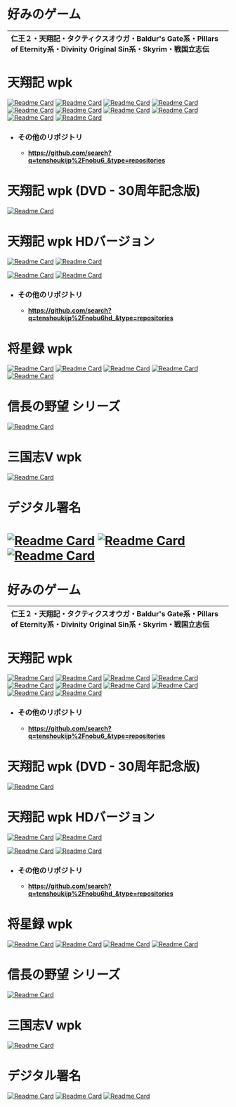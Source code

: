 # 好みのゲーム

|仁王２・天翔記・タクティクスオウガ・Baldur's Gate系・Pillars of Eternity系・Divinity Original Sin系・Skyrim・戦国立志伝|
|:---|


# 天翔記 wpk

[![Readme Card](https://github-readme-stats-sigma-five.vercel.app/api/pin/?username=tenshoukijp&repo=nobu6_mod_tsmod)](https://github.com/tenshoukijp/nobu6_mod_tsmod) [![Readme Card](https://github-readme-stats-sigma-five.vercel.app/api/pin/?username=tenshoukijp&repo=nobu6_mod_scenariomod)](https://github.com/tenshoukijp/nobu6_mod_scenariomod)
 [![Readme Card](https://github-readme-stats-sigma-five.vercel.app/api/pin/?username=tenshoukijp&repo=nobu6_mod_pluginmod)](https://github.com/tenshoukijp/nobu6_mod_pluginmod) 
[![Readme Card](https://github-readme-stats-sigma-five.vercel.app/api/pin/?username=tenshoukijp&repo=nobu6_mod_moddebugger)](https://github.com/tenshoukijp/nobu6_mod_face) 
 [![Readme Card](https://github-readme-stats-sigma-five.vercel.app/api/pin/?username=tenshoukijp&repo=nobu6_mod_memoryeditormod)](https://github.com/tenshoukijp/nobu6_mod_memoryeditormod) [![Readme Card](https://github-readme-stats-sigma-five.vercel.app/api/pin/?username=tenshoukijp&repo=nobu6_mod_face)](https://github.com/tenshoukijp/nobu6_mod_moddebugger) 
[![Readme Card](https://github-readme-stats-sigma-five.vercel.app/api/pin/?username=tenshoukijp&repo=nobu6_mod_mapdataobgkmod  )](https://github.com/tenshoukijp/nobu6_mod_mapdataobgkmod ) [![Readme Card](https://github-readme-stats-sigma-five.vercel.app/api/pin/?username=tenshoukijp&repo=nobu6_mod_mapdatahdmod )](https://github.com/tenshoukijp/nobu6_mod_mapdatahdmod )
[![Readme Card](https://github-readme-stats-sigma-five.vercel.app/api/pin/?username=tenshoukijp&repo=nobu6_tool_savedataeditor )](https://github.com/tenshoukijp/nobu6_tool_savedataeditor ) [![Readme Card](https://github-readme-stats-sigma-five.vercel.app/api/pin/?username=tenshoukijp&repo=nobu6_tool_hexmap_editor )](https://github.com/tenshoukijp/nobu6_tool_hexmap_editor )

- ### その他のリポジトリ
  - **https://github.com/search?q=tenshoukijp%2Fnobu6_&type=repositories**

# 天翔記 wpk (DVD - 30周年記念版)

 [![Readme Card](https://github-readme-stats-sigma-five.vercel.app/api/pin/?username=tenshoukijp&repo=nobu6dvd_mod_goldenpatchupdater )](https://github.com/tenshoukijp/nobu6dvd_mod_goldenpatchupdater )

# 天翔記 wpk HDバージョン

 [![Readme Card](https://github-readme-stats-sigma-five.vercel.app/api/pin/?username=tenshoukijp&repo=nobu6hd_mod_hd_version_sdk )](https://github.com/tenshoukijp/nobu6hd_mod_hd_version_sdk )  [![Readme Card](https://github-readme-stats-sigma-five.vercel.app/api/pin/?username=tenshoukijp&repo=nobu6hd_mod_user_version_sdk )](https://github.com/tenshoukijp/nobu6hd_mod_user_version_sdk )
 
 [![Readme Card](https://github-readme-stats-sigma-five.vercel.app/api/pin/?username=tenshoukijp&line_height=2&repo=nobu6hd_mod_hd_moddebugger )](https://github.com/tenshoukijp/nobu6hd_mod_hd_moddebugger )  [![Readme Card](https://github-readme-stats-sigma-five.vercel.app/api/pin/?username=tenshoukijp&repo=nobu6hd_mod_retsudeneditor )](https://github.com/tenshoukijp/nobu6hd_mod_retsudeneditor )

- ### その他のリポジトリ
  - **https://github.com/search?q=tenshoukijp%2Fnobu6hd_&type=repositories**

# 将星録 wpk

 [![Readme Card](https://github-readme-stats-sigma-five.vercel.app/api/pin/?username=tenshoukijp&repo=nobu7_data_face )](https://github.com/tenshoukijp/nobu7_data_face )  [![Readme Card](https://github-readme-stats-sigma-five.vercel.app/api/pin/?username=tenshoukijp&repo=nobu7_data_kahou )](https://github.com/tenshoukijp/nobu7_data_kahou )
 [![Readme Card](https://github-readme-stats-sigma-five.vercel.app/api/pin/?username=tenshoukijp&repo=nobu7_tool_retsuden_editor )](https://github.com/tenshoukijp/nobu7_tool_retsuden_editor )  [![Readme Card](https://github-readme-stats-sigma-five.vercel.app/api/pin/?username=tenshoukijp&repo=nobu7_data_bushoudatalist )](https://github.com/tenshoukijp/nobu7_data_bushoudatalist )
[![Readme Card](https://github-readme-stats-sigma-five.vercel.app/api/pin/?username=tenshoukijp&repo=nobu7_mod_bgm_noplay_issue  )](https://github.com/tenshoukijp/nobu7_mod_bgm_noplay_issue )

# 信長の野望 シリーズ

[![Readme Card](https://github-readme-stats-sigma-five.vercel.app/api/pin/?username=tenshoukijp&repo=nobu_tool_nobubgmcnv)](https://github.com/tenshoukijp/nobu_tool_nobubgmcnv )

# 三国志Ⅴ wpk

[![Readme Card](https://github-readme-stats-sigma-five.vercel.app/api/pin/?username=tenshoukijp&repo=san5_tool_kaodatapviewer )](https://github.com/tenshoukijp/san5_tool_kaodatapviewer )


# デジタル署名
[![Readme Card](https://github-readme-stats-sigma-five.vercel.app/api/pin/?username=tenshoukijp&repo=sign_tool_secdrvmagicalpig  )](https://github.com/tenshoukijp/sign_tool_secdrvmagicalpig ) [![Readme Card](https://github-readme-stats-sigma-five.vercel.app/api/pin/?username=tenshoukijp&repo=sing_tool_secdrvchangeshell  )](https://github.com/tenshoukijp/sing_tool_secdrvchangeshell )
[![Readme Card](https://github-readme-stats-sigma-five.vercel.app/api/pin/?username=tenshoukijp&repo=sing_tool_testsigningbird )](https://github.com/tenshoukijp/sing_tool_testsigningbird )
=======
# 好みのゲーム

|仁王２・天翔記・タクティクスオウガ・Baldur's Gate系・Pillars of Eternity系・Divinity Original Sin系・Skyrim・戦国立志伝|
|:---|


# 天翔記 wpk

[![Readme Card](https://github-readme-stats-sigma-five.vercel.app/api/pin/?username=tenshoukijp&repo=nobu6_mod_tsmod)](https://github.com/tenshoukijp/nobu6_mod_tsmod) [![Readme Card](https://github-readme-stats-sigma-five.vercel.app/api/pin/?username=tenshoukijp&repo=nobu6_mod_scenariomod)](https://github.com/tenshoukijp/nobu6_mod_scenariomod)
 [![Readme Card](https://github-readme-stats-sigma-five.vercel.app/api/pin/?username=tenshoukijp&repo=nobu6_mod_pluginmod)](https://github.com/tenshoukijp/nobu6_mod_pluginmod) 
[![Readme Card](https://github-readme-stats-sigma-five.vercel.app/api/pin/?username=tenshoukijp&repo=nobu6_mod_moddebugger)](https://github.com/tenshoukijp/nobu6_mod_face) 
 [![Readme Card](https://github-readme-stats-sigma-five.vercel.app/api/pin/?username=tenshoukijp&repo=nobu6_mod_memoryeditormod)](https://github.com/tenshoukijp/nobu6_mod_memoryeditormod) [![Readme Card](https://github-readme-stats-sigma-five.vercel.app/api/pin/?username=tenshoukijp&repo=nobu6_mod_face)](https://github.com/tenshoukijp/nobu6_mod_moddebugger) 
[![Readme Card](https://github-readme-stats-sigma-five.vercel.app/api/pin/?username=tenshoukijp&repo=nobu6_mod_mapdataobgkmod  )](https://github.com/tenshoukijp/nobu6_mod_mapdataobgkmod ) [![Readme Card](https://github-readme-stats-sigma-five.vercel.app/api/pin/?username=tenshoukijp&repo=nobu6_mod_mapdatahdmod )](https://github.com/tenshoukijp/nobu6_mod_mapdatahdmod )
[![Readme Card](https://github-readme-stats-sigma-five.vercel.app/api/pin/?username=tenshoukijp&repo=nobu6_tool_savedataeditor )](https://github.com/tenshoukijp/nobu6_tool_savedataeditor ) [![Readme Card](https://github-readme-stats-sigma-five.vercel.app/api/pin/?username=tenshoukijp&repo=nobu6_tool_hexmap_editor )](https://github.com/tenshoukijp/nobu6_tool_hexmap_editor )

- ### その他のリポジトリ
  - **https://github.com/search?q=tenshoukijp%2Fnobu6_&type=repositories**

# 天翔記 wpk (DVD - 30周年記念版)

 [![Readme Card](https://github-readme-stats-sigma-five.vercel.app/api/pin/?username=tenshoukijp&repo=nobu6dvd_mod_goldenpatchupdater )](https://github.com/tenshoukijp/nobu6dvd_mod_goldenpatchupdater )

# 天翔記 wpk HDバージョン

 [![Readme Card](https://github-readme-stats-sigma-five.vercel.app/api/pin/?username=tenshoukijp&repo=nobu6hd_mod_hd_version_sdk )](https://github.com/tenshoukijp/nobu6hd_mod_hd_version_sdk )  [![Readme Card](https://github-readme-stats-sigma-five.vercel.app/api/pin/?username=tenshoukijp&repo=nobu6hd_mod_user_version_sdk )](https://github.com/tenshoukijp/nobu6hd_mod_user_version_sdk )
 
 [![Readme Card](https://github-readme-stats-sigma-five.vercel.app/api/pin/?username=tenshoukijp&line_height=2&repo=nobu6hd_mod_hd_moddebugger )](https://github.com/tenshoukijp/nobu6hd_mod_hd_moddebugger )  [![Readme Card](https://github-readme-stats-sigma-five.vercel.app/api/pin/?username=tenshoukijp&repo=nobu6hd_mod_retsudeneditor )](https://github.com/tenshoukijp/nobu6hd_mod_retsudeneditor )

- ### その他のリポジトリ
  - **https://github.com/search?q=tenshoukijp%2Fnobu6hd_&type=repositories**

# 将星録 wpk

 [![Readme Card](https://github-readme-stats-sigma-five.vercel.app/api/pin/?username=tenshoukijp&repo=nobu7_data_face )](https://github.com/tenshoukijp/nobu7_data_face )  [![Readme Card](https://github-readme-stats-sigma-five.vercel.app/api/pin/?username=tenshoukijp&repo=nobu7_data_kahou )](https://github.com/tenshoukijp/nobu7_data_kahou )
 [![Readme Card](https://github-readme-stats-sigma-five.vercel.app/api/pin/?username=tenshoukijp&repo=nobu7_tool_retsuden_editor )](https://github.com/tenshoukijp/nobu7_tool_retsuden_editor )  [![Readme Card](https://github-readme-stats-sigma-five.vercel.app/api/pin/?username=tenshoukijp&repo=nobu7_data_bushoudatalist )](https://github.com/tenshoukijp/nobu7_data_bushoudatalist )

# 信長の野望 シリーズ

[![Readme Card](https://github-readme-stats-sigma-five.vercel.app/api/pin/?username=tenshoukijp&repo=nobu_tool_nobubgmcnv)](https://github.com/tenshoukijp/nobu_tool_nobubgmcnv )

# 三国志Ⅴ wpk

[![Readme Card](https://github-readme-stats-sigma-five.vercel.app/api/pin/?username=tenshoukijp&repo=san5_tool_kaodatapviewer )](https://github.com/tenshoukijp/san5_tool_kaodatapviewer )


# デジタル署名
[![Readme Card](https://github-readme-stats-sigma-five.vercel.app/api/pin/?username=tenshoukijp&repo=sign_tool_secdrvmagicalpig  )](https://github.com/tenshoukijp/sign_tool_secdrvmagicalpig ) [![Readme Card](https://github-readme-stats-sigma-five.vercel.app/api/pin/?username=tenshoukijp&repo=sing_tool_secdrvchangeshell  )](https://github.com/tenshoukijp/sing_tool_secdrvchangeshell )
[![Readme Card](https://github-readme-stats-sigma-five.vercel.app/api/pin/?username=tenshoukijp&repo=sing_tool_testsigningbird )](https://github.com/tenshoukijp/sing_tool_testsigningbird )
